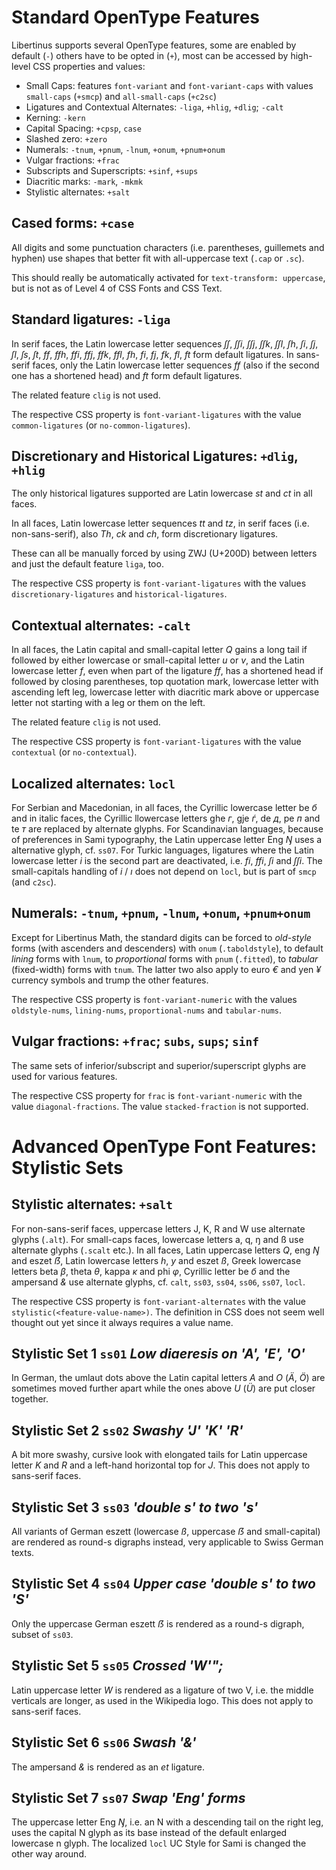 Standard OpenType Features
==========================

Libertinus supports several OpenType features, 
some are enabled by default (`-`) others have to be opted in (`+`), 
most can be accessed by high-level CSS properties and values:

* Small Caps: features `font-variant` and `font-variant-caps` with values `small-caps` (`+smcp`) and `all-small-caps` (`+c2sc`) 
* Ligatures and Contextual Alternates: `-liga`, `+hlig`, `+dlig`; `-calt`
* Kerning: `-kern`
* Capital Spacing: `+cpsp`, `case`
* Slashed zero: `+zero`
* Numerals: `-tnum`, `+pnum`, `-lnum`, `+onum`, `+pnum+onum`
* Vulgar fractions: `+frac`
* Subscripts and Superscripts: `+sinf`, `+sups` 
* Diacritic marks: `-mark`, `-mkmk`
* Stylistic alternates: `+salt`

Cased forms: `+case`
--------------------

All digits and some punctuation characters (i.e. parentheses, guillemets and hyphen) use shapes that better fit with all-uppercase text (`.cap` or `.sc`).

This should really be automatically activated for `text-transform: uppercase`, but is not as of Level 4 of CSS Fonts and CSS Text.

Standard ligatures: `-liga`
---------------------------

In serif faces, the Latin lowercase letter sequences
  _ſſ_,        _ſſi_, _ſſj_, _ſſk_, _ſſl_, _ſh_, _ſi_, _ſj_,       _ſl_, _ſs_, _ſt_, 
  _ff_, _ffh_, _ffi_, _ffj_, _ffk_, _ffl_, _fh_, _fi_, _fj_, _fk_, _fl_,       _ft_
form default ligatures.
In sans-serif faces, only the Latin lowercase letter sequences
  _ff_ (also if the second one has a shortened head) and _ft_
form default ligatures.

The related feature `clig` is not used.

The respective CSS property is `font-variant-ligatures` with the value `common-ligatures` (or `no-common-ligatures`).

Discretionary and Historical Ligatures: `+dlig`, `+hlig`
--------------------------------------------------------

The only historical ligatures supported are Latin lowercase _st_ and _ct_ in all faces.

In all faces, Latin lowercase letter sequences _tt_ and _tz_,
in serif faces (i.e. non-sans-serif), also _Th_, _ck_ and _ch_, 
form discretionary ligatures.

These can all be manually forced by using ZWJ (U+200D) between letters and just the default feature `liga`, too.

The respective CSS property is `font-variant-ligatures` with the values `discretionary-ligatures` and `historical-ligatures`.

Contextual alternates: `-calt`
------------------------------

In all faces, 
  the Latin capital and small-capital letter *Q* gains a long tail if followed by either lowercase or small-capital letter *u* or *v*, and
  the Latin lowercase letter *f*, even when part of the ligature *ff*, has a shortened head if followed by closing parentheses, top quotation mark, lowercase letter with ascending left leg, lowercase letter with diacritic mark above or uppercase letter not starting with a leg or them on the left.

The related feature `clig` is not used.

The respective CSS property is `font-variant-ligatures` with the value `contextual` (or `no-contextual`).

Localized alternates: `locl`
----------------------------

For Serbian and Macedonian, 
  in all faces, the Cyrillic lowercase letter be *б* and
  in italic faces, the Cyrillic llowercase letters ghe *г*, gje *ѓ*, de *д*, pe *п* and te *т*
are replaced by alternate glyphs.
For Scandinavian languages, because of preferences in Sami typography, the Latin uppercase letter Eng *Ŋ* uses a alternative glyph, cf. `ss07`.
For Turkic languages,
 ligatures where the Latin lowercase letter _i_ is the second part are deactivated, i.e. _fi_, _ffi_, _ſi_ and _ſſi_.
 The small-capitals handling of _i_ / _ı_ does not depend on `locl`, but is part of `smcp` (and `c2sc`).

Numerals: `-tnum`, `+pnum`, `-lnum`, `+onum`, `+pnum+onum`
----------------------------------------------------------

Except for Libertinus Math, the standard digits can be forced
to _old-style_ forms (with ascenders and descenders) with `onum` (`.taboldstyle`),
to default _lining_ forms with `lnum`, 
to _proportional_ forms with `pnum` (`.fitted`),
to _tabular_ (fixed-width) forms with `tnum`.
The latter two also apply to euro *€* and yen *¥* currency symbols and trump the other features.

The respective CSS property is `font-variant-numeric` with the values `oldstyle-nums`, `lining-nums`, `proportional-nums` and `tabular-nums`.

Vulgar fractions: `+frac`; `subs`, `sups`; `sinf` 
-------------------------

The same sets of inferior/subscript and superior/superscript glyphs are used for various features.

The respective CSS property for `frac` is `font-variant-numeric` with the value `diagonal-fractions`. 
The value `stacked-fraction` is not supported.

Advanced OpenType Font Features: Stylistic Sets
===============================================

Stylistic alternates: `+salt`
-----------------------------

For non-sans-serif faces, uppercase letters J, K, R and W use alternate glyphs (`.alt`).
For small-caps faces, lowercase letters a, q, ŋ and ß use alternate glyphs (`.scalt` etc.).
In all faces, 
Latin uppercase letters *Q*, eng *Ŋ* and eszet *ẞ*, 
Latin lowercase letters *h*, *y* and eszet *ß*, 
Greek lowercase letters beta *β*, theta *θ*, kappa *κ* and phi *φ*,
Cyrillic letter be *б* and
the ampersand *&*
use alternate glyphs, cf. `calt`, `ss03`, `ss04`, `ss06`, `ss07`, `locl`.

The respective CSS property is `font-variant-alternates` with the value `stylistic(<feature-value-name>)`.
The definition in CSS does not seem well thought out yet since it always requires a value name.

Stylistic Set 1 `ss01` _Low diaeresis on 'A', 'E', 'O'_
-------------------------------------------------------

In German, the umlaut dots above the Latin capital letters *A* and *O* (*Ä*, *Ö*) are sometimes moved further apart while the ones above *U* (*Ü*) are put closer together.

Stylistic Set 2 `ss02` _Swashy 'J' 'K' 'R'_
-------------------------------------------

A bit more swashy, cursive look with elongated tails for Latin uppercase letter *K* and *R* and a left-hand horizontal top for *J*.
This does not apply to sans-serif faces.

Stylistic Set 3 `ss03` _'double s' to two 's'_
----------------------------------------------

All variants of German eszett (lowercase *ß*, uppercase *ẞ* and small-capital) are rendered as round-s digraphs instead, very applicable to Swiss German texts.

Stylistic Set 4 `ss04` _Upper case 'double s' to two 'S'_ 
---------------------------------------------------------

Only the uppercase German eszett *ẞ* is rendered as a round-s digraph, subset of `ss03`.

Stylistic Set 5 `ss05` _Crossed 'W'";_
--------------------------------------

Latin uppercase letter *W* is rendered as a ligature of two V, i.e. the middle verticals are longer, as used in the Wikipedia logo.
This does not apply to sans-serif faces.

Stylistic Set 6 `ss06` _Swash '&'_
----------------------------------

The ampersand *&* is rendered as an _et_ ligature.

Stylistic Set 7 `ss07` _Swap 'Eng' forms_
-----------------------------------------

The uppercase letter Eng *Ŋ*, i.e. an N with a descending tail on the right leg, uses the capital N glyph as its base instead of the default enlarged lowercase n glyph. The localized `locl` UC Style for Sami is changed the other way around.
